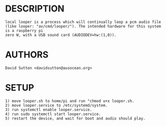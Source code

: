 # DESCRIPTION
	local looper is a process which will continually loop a pcm audio file
	(like looper: "av/cmd/looper/"). The intended hardware for this system is a raspberry pi
	zero W, with a USB sound card (AUDIODEV=hw:(1,0)).

# AUTHORS
	David Sutton <davidsutton@ausocean.org>

# SETUP
	1) move looper.sh to home/pi and run "chmod u+x looper.sh.
	2) move looper.service to /etc/systemd/system.
	3) run systemctl enable looper.service.
	4) run sudo systemctl start looper.service.
	5) restart the device, and wait for boot and audio should play.